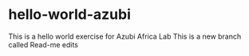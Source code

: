 # hello-world-azubi
This is a hello world exercise for Azubi Africa Lab
This is a new branch called Read-me edits
